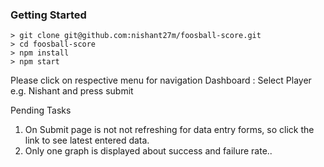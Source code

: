 
### Getting Started
```
> git clone git@github.com:nishant27m/foosball-score.git
> cd foosball-score
> npm install
> npm start
```

Please click on respective menu for navigation
Dashboard : Select Player e.g. Nishant and press submit

Pending Tasks
 1. On Submit page is not not refreshing for data entry forms, so click the 
    link to see latest entered data.
 2. Only one graph is displayed about success and failure rate..
    